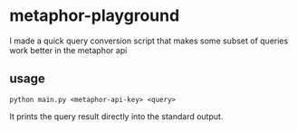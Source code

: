 # metaphor-playground

I made a quick query conversion script that makes some subset of queries work better in the metaphor api

## usage

```python main.py <metaphor-api-key> <query>```

It prints the query result directly into the standard output.
